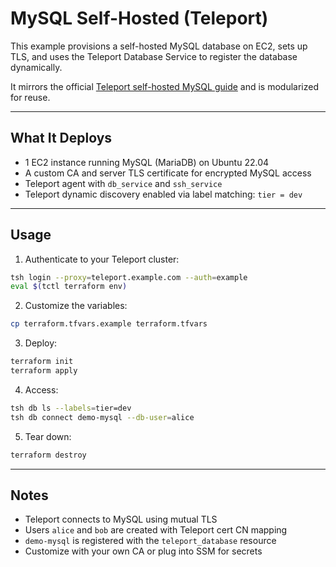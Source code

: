 # MySQL Self-Hosted (Teleport)

This example provisions a self-hosted MySQL database on EC2, sets up TLS, and uses the Teleport Database Service to register the database dynamically.

It mirrors the official [Teleport self-hosted MySQL guide](https://goteleport.com/docs/enroll-resources/database-access/enroll-self-hosted-databases/mysql-self-hosted/) and is modularized for reuse.

---

## What It Deploys

- 1 EC2 instance running MySQL (MariaDB) on Ubuntu 22.04
- A custom CA and server TLS certificate for encrypted MySQL access
- Teleport agent with `db_service` and `ssh_service`
- Teleport dynamic discovery enabled via label matching: `tier = dev`

---

## Usage

1. Authenticate to your Teleport cluster:

```bash
tsh login --proxy=teleport.example.com --auth=example
eval $(tctl terraform env)
```

2. Customize the variables:
```bash
cp terraform.tfvars.example terraform.tfvars
```

3. Deploy:
```bash
terraform init
terraform apply
```

4. Access:
```bash
tsh db ls --labels=tier=dev
tsh db connect demo-mysql --db-user=alice
```

5. Tear down:
```bash
terraform destroy
```

---

## Notes
- Teleport connects to MySQL using mutual TLS
- Users `alice` and `bob` are created with Teleport cert CN mapping
- `demo-mysql` is registered with the `teleport_database` resource
- Customize with your own CA or plug into SSM for secrets
